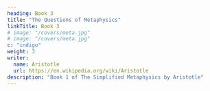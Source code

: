 ```yaml
---
heading: Book 3
title: "The Questions of Metaphysics"
linkTitle: Book 3
# image: "/covers/meta.jpg"
# image: "/covers/meta.jpg"
c: "indigo"
weight: 3
writer:
  name: Aristotle 
  url: https://en.wikipedia.org/wiki/Aristotle
description: "Book 1 of The Simplified Metaphysics by Aristotle"
---
```

